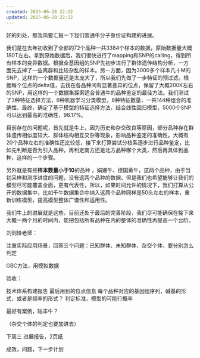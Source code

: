 ```yaml
---
created: 2025-06-28 22:22
updated: 2025-06-28 22:22
---
```




好的刘处，那我简要汇报一下我们普通牛分子身份证构建的进展。

  

我们是在去年初收到了全部的72个品种一共3384个样本的数据，原始数据量大概180T左右。拿到原始数据后，我们很快进行了mapping和SNP的calling，得到所有样本的变异数据。根据全基因组的SNP先初步进行了群体遗传结构分析，一方面先去掉了一些离群和比较杂乱的样本。另一方面，因为3000多个样本几十M的SNP，这样的一个数据量还是太庞大了，所以我们先做了一步特征的预过滤。根据每个位点的delta值，去找在各品种间有显著差异的位点，保留了大概200K左右的SNP，用这样的一个数据集探索适合普通牛的品种鉴定的最佳方法。我们测试了3种特征选择方法，6种机器学习分类模型，8种特征数量，一共144种组合的准确性。最终，确定了基于模型的特征选择方法，结合线性回归模型，5000个SNP可以达到最高的准确性，98.17%。

目前存在的问题呢，首先就是牛上，因为历史和杂交改良等原因，部分品种存在群体遗传相似度较大、群体结构相互交杂等现象，影响品种鉴定的准确性。大概有20个品种左右的准确性还比较低，接下来打算尝试分枝系逐步进行品种鉴定，比如先判断是否为引入品种，再判定南方还是北方品种哪个大类，然后再具体到品种，这样的一个步骤。

另外就是有些**样本数量小于10**的品种 ，娟姗牛、德国黄牛，这两个品种，由于当初采样和测序进度的问题，没有这两个品种的数据。但是我们也希望能够让我们的模型尽可能覆盖全面，更有代表性，所以，如果时间允许的情况下，我们打算从公开的数据集中，比如千牛数据集合中纳入这两个品种同样是50头左右的样本，重新训练模型，提高模型整体广谱性和适用性。

我们牛上的进展就是这些，目前还处于最后的完善阶段，我们尽可能确保在接下来大概一两个月的时间内，能把包括所有品种在内的整体的准确性再提高一个台阶。


刘剑锋老师：

注重实际应用场景，回答三个问题：已知群体、未知群体、杂交个体，要分别怎么判定

GBC方法，用模拟数据

 

验收：

技术体系构建报告
最后用到的位点信息
每个品种对应的基因组序列，碱基的形式，或者是频率的形式？
判定标准，模型的可能行概率

最好有案例，陆丰牛？

（杂交个体的判定也要加进去）


下周三 进展报告，2页纸

成效，问题，下一步计划